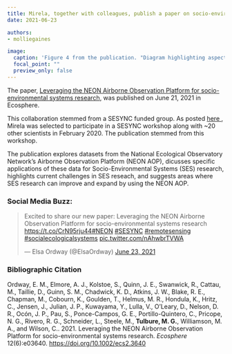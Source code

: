 ```yaml
---
title: Mirela, together with colleagues, publish a paper on socio-environmental systems research
date: 2021-06-23

authors:
- molliegaines

image:
  caption: 'Figure 4 from the publication. "Diagram highlighting aspects of the NEON AOP that can contribute to understanding SES interactions and feedback processes in space and time using drought as an example." '
  focal_point: ""
  preview_only: false
---
```


The paper, <a href = "https://esajournals.onlinelibrary.wiley.com/doi/10.1002/ecs2.3640"> Leveraging the NEON Airborne Observation Platform for socio-environmental systems research</a>, was published on June 21, 2021 in Ecosphere.

<!--more-->

This collaboration stemmed from a SESYNC funded group. As posted <a href = "../21-02-20-paper-neon/"> here </a>, Mirela was selected to participate in a SESYNC workshop along with ~20 other scientists in February 2020. The publication stemmed from this workshop.

The publication explores datasets from the National Ecological Observatory Network’s Airborne Observation Platform (NEON AOP), dicusses specific applications of these data for Socio-Environmental Systems (SES) research, highlights current challenges in SES reseach, and suggests areas where SES research can improve and expand by using the NEON AOP.

### Social Media Buzz:

<blockquote class="twitter-tweet" tw-align-center><p lang="en" dir="ltr">Excited to share our new paper: Leveraging the NEON Airborne Observation Platform for socio-environmental systems research <a href="https://t.co/CrN95rju44">https://t.co/CrN95rju44</a><a href="https://twitter.com/hashtag/NEON?src=hash&amp;ref_src=twsrc%5Etfw">#NEON</a> <a href="https://twitter.com/hashtag/SESYNC?src=hash&amp;ref_src=twsrc%5Etfw">#SESYNC</a> <a href="https://twitter.com/hashtag/remotesensing?src=hash&amp;ref_src=twsrc%5Etfw">#remotesensing</a> <a href="https://twitter.com/hashtag/socialecologicalsystems?src=hash&amp;ref_src=twsrc%5Etfw">#socialecologicalsystems</a> <a href="https://t.co/nAhwbrTVWA">pic.twitter.com/nAhwbrTVWA</a></p>&mdash; Elsa Ordway (@ElsaOrdway) <a href="https://twitter.com/ElsaOrdway/status/1407744312708767745?ref_src=twsrc%5Etfw">June 23, 2021</a></blockquote> <script async src="https://platform.twitter.com/widgets.js" charset="utf-8"></script>

<p>

### Bibliographic Citation

Ordway, E. M., Elmore, A. J., Kolstoe, S., Quinn, J. E., Swanwick, R., Cattau, M., Taillie, D., Guinn, S. M., Chadwick, K. D., Atkins, J. W., Blake, R. E., Chapman, M., Cobourn, K., Goulden, T., Helmus, M. R., Hondula, K., Hritz, C., Jensen, J., Julian, J. P., Kuwayama, Y., Lulla, V., O’Leary, D., Nelson, D. R., Ocón, J. P., Pau, S., Ponce-Campos, G. E., Portillo-Quintero, C., Pricope, N. G., Rivero, R. G., Schneider, L., Steele, M., **Tulbure, M. G.**, Williamson, M. A., and Wilson, C.. 2021. Leveraging the NEON Airborne Observation Platform for socio-environmental systems research. *Ecosphere* 12(6):e03640. https://doi.org/10.1002/ecs2.3640